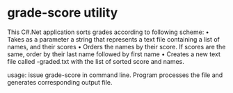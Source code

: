 # grade-score utility
This C#.Net application sorts grades according to following scheme:
•	Takes as a parameter a string that represents a text file containing a list of names, and their scores
•	Orders the names by their score. If scores are the same, order by their last name followed by first name
•	Creates a new text file called <input-file-name>-graded.txt with the list of sorted score and names.

usage:
issue grade-score <input-file-name> in command line. Program processes the file and generates corresponding output file.
